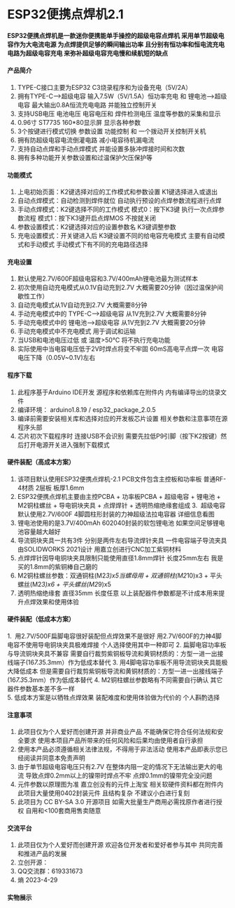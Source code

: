 # ESP32便携点焊机2.1

#### ESP32便携点焊机是一款迷你便携能单手操控的超级电容点焊机 采用单节超级电容作为大电流电源 为点焊提供足够的瞬间输出功率 且分别有恒功率和恒电流充电电路为超级电容充电 来弥补超级电容充电慢和续航短的缺点  

#### 产品简介
1.  TYPE-C接口主要为ESP32 C3烧录程序和为设备充电（5V/2A）
2.  拥有TYPE-C-->超级电容 输入7.5W（5V/1.5A）恒功率充电 和 锂电池-->超级电容 最大输出0.8A恒流充电电路 并能独立控制开关
3.  支持USB电压 电池电压 电容电压和 焊件检测电压 温度等参数的采集和显示 
4.  0.96寸 ST7735  160*80显示屏 显示各种参数
5.  3个按键进行模式切换 参数设置 功能控制 和 一个拨动开关控制开关机
6.  拥有防超级电容电流倒灌电路 减小电容待机漏电流
7.  支持自动点焊和手动点焊模式 并能设置多脉冲焊接时间和次数
8.  拥有多种功能开关参数设置和过温保护欠压保护等

#### 功能模式
1.  上电初始页面：K2键选择对应的工作模式和参数设置  K1键选择进入或退出
2.  自动点焊模式：自动检测到焊件就位 自动执行预设的点焊参数流程进行点焊  
3.  手动点焊模式：K2键选择不同的工作模式  模式0：按下K3键 执行一次点焊参数流程   模式1：按下K3键开启点焊MOS 不按就关闭
4.  参数设置模式：K2键选择对应的设置参数名 K3键调整参数
5.  充电设置模式：开关键进入后  K3键设置不同的给电容充电模式 主要有自动模式和手动模式 手动模式下有不同的充电路径选择

#### 充电设置
1.  默认使用2.7V/600F超级电容和3.7V/400mAh锂电池最为测试样本 
2.  初次使用自动充电模式从0.1V自动充到2.7V 大概需要20分钟（因过温保护间歇性工作）
3.  自动充电模式从1V自动充到2.7V 大概需要8分钟
4.  手动充电模式中的 TYPE-C-->超级电容 从1V充到2.7V 大概需要8分钟
5.  手动充电模式中的 锂电池-->超级电容 从1V充到2.7V 大概需要20分钟
6.  手动充电模式中不充电模式 用于调试和运输 
7.  当USB和电池电压过低 或 温度>50℃ 将不执行充电功能 
8.  实际使用中当电容电压低于2V时焊点将变不牢固 60mS高电平点焊一次 电容电压下降（0.05V~0.1V)左右

#### 程序下载
1.  此程序基于Arduino IDE开发  源程序和依赖库在附件内  内有编译导出的烧录文件 
2.  编译环境： arduino1.8.19  /  esp32_package_2.0.5
3.  编译前需要安装相关库和选择对应的开发板芯片设置 相关参数和注意事项在源程序头部
4.  芯片初次下载程序时 连接USB不会识别 需要先拉低P9引脚（按下K2按键）然后打开电源开关进入强制下载模式
 
#### 硬件装配（高成本方案）
1.  该项目默认使用ESP32便携点焊机-2.1 PCB文件包含主控板和功率板  普通RF-4材质 2层板  板厚1.6mm   
2.  ESP32便携点焊机主要由主控PCBA + 功率板PCBA + 超级电容 + 锂电池 + M2铜柱螺丝 + 导电铜块夹具 + 点焊焊针 + 透明热缩绝缘套组成
3.  超级电容默认使用2.7V/600F 4脚圆柱形封装的力神超级法拉电容器 详细信息看图 
4.  锂电池使用的是3.7V/400mAh 602040封装的软包锂电池  如果空间足够锂电池容量越大越好
5.  导流铜块夹具一共有3件 分别是两件左右导流焊针夹具  一件电容端子导流夹具 由SOLIDWORKS 2021设计 用嘉立创进行CNC加工紫铜材料 
6.  点焊焊针因导电铜块夹具限制只能使用直径1.8mm焊针 长度25mm左右  我是买的1.8mm的紫铜棒自己磨的 
7.  M2铜柱螺丝参数：双通铜柱(M2*3)x5当螺母用 + 双通铜柱(M2*10)x3 + 平头螺丝(M2*3)x6 + 平头螺丝(M2*9)x5 
8.  透明热缩绝缘套 直径35mm 长度任意   以上装配器件参数都是不计成本用来提升点焊效果和使用体验  

#### 硬件装配（低成本方案）
1.  用2.7V/500F扁脚电容很好装配但点焊效果不是很好  用2.7V/600F的力神4脚电容不使用导电铜块夹具极难焊接  个人选择使用其中一种即可 
2.  扁脚电容功率板与导流铜块夹具不兼容  需要自行裁剪紫铜板导流和黄铜材质的：方型一进一出接线端子(16*7.3*5.3mm）作为低成本替代 
3.  用4脚电容功率板不用导流铜块夹具能极大降低成本 但是需要自行裁剪紫铜板导流和黄铜材质的：方型一进一出接线端子(16*7.3*5.3mm）作为低成本替代 
4.  M2铜柱螺丝参数略有不同需要自行确认 其它器件参数基本差不多一样  
5.  低成本方案是以牺牲点焊效果 装配难度和使用体验做为代价的  个人斟酌选择   

#### 注意事项
1.  此项目仅为个人爱好而创建开源 并非商业产品 不能确保它符合任何法规和安全要求 使用本项目产品所带来的任何风险和后果均由使用者自行承担
2.  使用本产品必须遵循相关法律法规，不得用于非法活动 使用本产品即表示您已经阅读并同意本免责声明
3.  由于单节超级电容电压只有2.7V 在整体内阻一定的情况下无法输出更大的电流 导致点焊0.2mm以上的镍带时焊点不牢 点焊0.1mm的镍带完全没问题 
4.  元件参数以原理图为准 嘉立创没有的元件上淘宝 相关软硬件资料都在附件内 此项目大量使用0402封装元件 且结构复杂 不建议小白进行复刻
5.  此项目为 CC BY-SA 3.0 开源项目 如需大批量生产商用必需找原作者进行授权 自用和<100套商用售卖随意 


#### 交流平台
1.  此项目仅为个人爱好而创建开源  欢迎各位开发者和爱好者参与其中 共同完善和推进产品的发展
2.  立创开源：
3.  QQ交流群：619331673
4.  熵 2023-4-29

#### 实物展示




